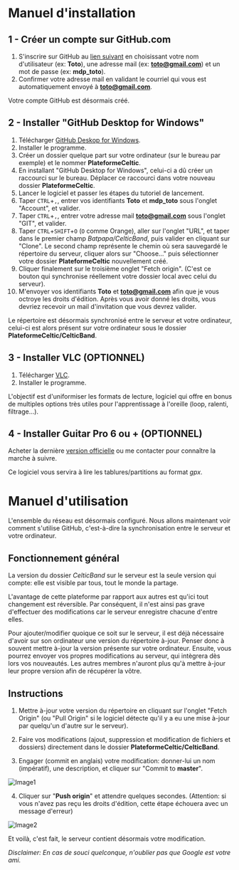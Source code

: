 # Manuel d'installation

## 1 - Créer un compte sur GitHub.com
1. S'inscrire sur GitHub au [lien suivant](https://github.com/join?source=header-home) en choisissant votre nom d'utilisateur (ex: **Toto**), une adresse mail (ex: **toto@gmail.com**) et un mot de passe (ex: **mdp_toto**).
2. Confirmer votre adresse mail en validant le courriel qui vous est automatiquement envoyé à **toto@gmail.com**.

Votre compte GitHub est désormais créé.

## 2 - Installer "GitHub Desktop for Windows"
1. Télécharger [GitHub Deskop for Windows](https://github.com/Batpapa/CelticBand/raw/master/Softwares/GitHubDesktopSetup.exe).
2. Installer le programme.
3. Créer un dossier quelque part sur votre ordinateur (sur le bureau par exemple) et le nommer **PlateformeCeltic**.
4. En installant "GitHub Desktop for Windows", celui-ci a dû créer un raccourci sur le bureau. Déplacer ce raccourci dans votre nouveau dossier **PlateformeCeltic**.
5. Lancer le logiciel et passer les étapes du tutoriel de lancement.
6. Taper `CTRL`+`,`, entrer vos identifiants **Toto** et **mdp_toto** sous l'onglet "Account", et valider.
7. Taper `CTRL`+`,`, entrer votre adresse mail **toto@gmail.com**  sous l'onglet "GIT", et valider. 
8. Taper `CTRL`+`SHIFT`+`O` (`O` comme Orange), aller sur l'onglet "URL", et taper dans le premier champ *Batpapa/CelticBand*, puis valider en cliquant sur "Clone". Le second champ représente le chemin où sera sauvegardé le répertoire du serveur, cliquer alors sur "Choose..." puis sélectionner votre dossier **PlateformeCeltic** nouvellement créé.
9. Cliquer finalement sur le troisième onglet "Fetch origin". (C'est ce bouton qui synchronise réellement votre dossier local avec celui du serveur).
10. M'envoyer vos identifiants **Toto** et **toto@gmail.com** afin que je vous octroye les droits d'édition. Après vous avoir donné les droits, vous devriez recevoir un mail d'invitation que vous devrez valider. 

Le répertoire est désormais synchronisé entre le serveur et votre ordinateur, celui-ci est alors présent sur votre ordinateur sous le dossier **PlateformeCeltic/CelticBand**.

## 3 - Installer VLC (OPTIONNEL)
1. Télécharger [VLC](https://github.com/Batpapa/CelticBand/raw/master/Softwares/VLC.exe).
2. Installer le programme.

L'objectif est d'uniformiser les formats de lecture, logiciel qui offre en bonus de multiples options très utiles pour l'apprentissage à l'oreille (loop, ralenti, filtrage...).

## 4 - Installer Guitar Pro 6 ou + (OPTIONNEL)
Acheter la dernière [version officielle](https://www.guitar-pro.com/fr/index.php?pg=accueil) ou me contacter pour connaître la marche à suivre.

Ce logiciel vous servira à lire les tablures/partitions au format *gpx*.

# Manuel d'utilisation

L'ensemble du réseau est désormais configuré. Nous allons maintenant voir comment s'utilise GitHub, c'est-à-dire la synchronisation entre le serveur et votre ordinateur.

## Fonctionnement général
La version du dossier *CelticBand* sur le serveur est la seule version qui compte: elle est visible par tous, tout le monde la partage.

L'avantage de cette plateforme par rapport aux autres est qu'ici tout changement est réversible. Par conséquent, il n'est ainsi pas grave d'effectuer des modifications car le serveur enregistre chacune d'entre elles.

Pour ajouter/modifier quoique ce soit sur le serveur, il est déjà nécessaire d'avoir sur son ordinateur une version du répertoire à-jour. Penser donc à souvent mettre à-jour la version présente sur votre ordinateur. Ensuite, vous pourrez envoyer vos propres modifications au serveur, qui intègrera dès lors vos nouveautés. Les autres membres n'auront plus qu'à mettre à-jour leur propre version afin de récupérer la vôtre.

## Instructions 

1. Mettre à-jour votre version du répertoire en cliquant sur l'onglet "Fetch Origin" (ou "Pull Origin" si le logiciel détecte qu'il y a eu une mise à-jour par quelqu'un d'autre sur le serveur).

2. Faire vos modifications (ajout, suppression et modification de fichiers et dossiers) directement dans le dossier **PlateformeCeltic/CelticBand**.

3. Engager (commit en anglais) votre modification: donner-lui un nom (impératif), une description, et cliquer sur "Commit to **master**".

![Image1](https://i.imgur.com/m6djmCQ.png)

4. Cliquer sur "**Push origin**" et attendre quelques secondes. (Attention: si vous n'avez pas reçu les droits d'édition, cette étape échouera avec un message d'erreur)

![Image2](https://i.imgur.com/SDaMMC3.png)

Et voilà, c'est fait, le serveur contient désormais votre modification.

*Disclaimer:
En cas de souci quelconque, n'oublier pas que Google est votre ami.*
